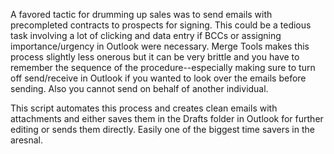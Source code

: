 A favored tactic for drumming up sales was to send emails with precompleted contracts to prospects for signing. This could be a tedious task involving a lot of clicking and data entry if BCCs or assigning importance/urgency in Outlook were necessary. Merge Tools makes this process slightly less onerous but it can be very brittle and you have to remember the sequence of the procedure--especially making sure to turn off send/receive in Outlook if you wanted to look over the emails before sending. Also you cannot send on behalf of another individual.

This script automates this process and creates clean emails with attachments and either saves them in the Drafts folder in Outlook for further editing or sends them directly. Easily one of the biggest time savers in the aresnal.
